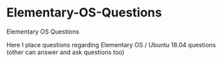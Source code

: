 # Elementary-OS-Questions
Elementary OS Questions

Here I place questions regarding Elementary OS / Ubuntu 18.04 questions (other can answer and ask questions too)
